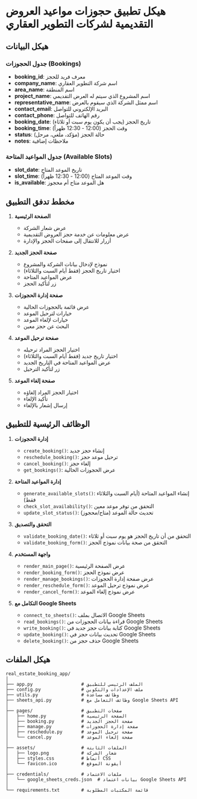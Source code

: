 # هيكل تطبيق حجوزات مواعيد العروض التقديمية لشركات التطوير العقاري

## هيكل البيانات

### جدول الحجوزات (Bookings)
- **booking_id**: معرف فريد للحجز
- **company_name**: اسم شركة التطوير العقاري
- **area_name**: اسم المنطقة
- **project_name**: اسم المشروع الذي سيتم له العرض التقديمي
- **representative_name**: اسم ممثل الشركة الذي سيقوم بالعرض
- **contact_email**: البريد الإلكتروني للتواصل
- **contact_phone**: رقم الهاتف للتواصل
- **booking_date**: تاريخ الحجز (يجب أن يكون يوم سبت أو ثلاثاء)
- **booking_time**: وقت الحجز (12:00 - 12:30 ظهراً)
- **status**: حالة الحجز (مؤكد، ملغي، مرحل)
- **notes**: ملاحظات إضافية

### جدول المواعيد المتاحة (Available Slots)
- **slot_date**: تاريخ الموعد المتاح
- **slot_time**: وقت الموعد المتاح (12:00 - 12:30 ظهراً)
- **is_available**: هل الموعد متاح أم محجوز

## مخطط تدفق التطبيق

1. **الصفحة الرئيسية**
   - عرض شعار الشركة
   - عرض معلومات عن خدمة حجز العروض التقديمية
   - أزرار للانتقال إلى صفحات الحجز والإدارة

2. **صفحة الحجز الجديد**
   - نموذج لإدخال بيانات الشركة والمشروع
   - اختيار تاريخ الحجز (فقط أيام السبت والثلاثاء)
   - عرض المواعيد المتاحة
   - زر لتأكيد الحجز

3. **صفحة إدارة الحجوزات**
   - عرض قائمة بالحجوزات الحالية
   - خيارات لترحيل الموعد
   - خيارات لإلغاء الموعد
   - البحث عن حجز معين

4. **صفحة ترحيل الموعد**
   - اختيار الحجز المراد ترحيله
   - اختيار تاريخ جديد (فقط أيام السبت والثلاثاء)
   - عرض المواعيد المتاحة في التاريخ الجديد
   - زر لتأكيد الترحيل

5. **صفحة إلغاء الموعد**
   - اختيار الحجز المراد إلغاؤه
   - تأكيد الإلغاء
   - إرسال إشعار بالإلغاء

## الوظائف الرئيسية للتطبيق

1. **إدارة الحجوزات**
   - `create_booking()`: إنشاء حجز جديد
   - `reschedule_booking()`: ترحيل موعد حجز
   - `cancel_booking()`: إلغاء حجز
   - `get_bookings()`: عرض الحجوزات الحالية

2. **إدارة المواعيد المتاحة**
   - `generate_available_slots()`: إنشاء المواعيد المتاحة (أيام السبت والثلاثاء فقط)
   - `check_slot_availability()`: التحقق من توفر موعد معين
   - `update_slot_status()`: تحديث حالة الموعد (متاح/محجوز)

3. **التحقق والتصديق**
   - `validate_booking_date()`: التحقق من أن تاريخ الحجز هو يوم سبت أو ثلاثاء
   - `validate_booking_form()`: التحقق من صحة بيانات نموذج الحجز

4. **واجهة المستخدم**
   - `render_main_page()`: عرض الصفحة الرئيسية
   - `render_booking_form()`: عرض نموذج الحجز
   - `render_manage_bookings()`: عرض صفحة إدارة الحجوزات
   - `render_reschedule_form()`: عرض نموذج ترحيل الموعد
   - `render_cancel_form()`: عرض نموذج إلغاء الموعد

5. **التكامل مع Google Sheets**
   - `connect_to_sheets()`: الاتصال بملف Google Sheets
   - `read_bookings()`: قراءة بيانات الحجوزات من Google Sheets
   - `write_booking()`: كتابة بيانات حجز جديد في Google Sheets
   - `update_booking()`: تحديث بيانات حجز في Google Sheets
   - `delete_booking()`: حذف حجز من Google Sheets

## هيكل الملفات

```
real_estate_booking_app/
│
├── app.py                  # الملف الرئيسي للتطبيق
├── config.py               # ملف الإعدادات والتكوين
├── utils.py                # وظائف مساعدة
├── sheets_api.py           # وظائف التعامل مع Google Sheets API
│
├── pages/                  # صفحات التطبيق
│   ├── home.py             # الصفحة الرئيسية
│   ├── booking.py          # صفحة الحجز الجديد
│   ├── manage.py           # صفحة إدارة الحجوزات
│   ├── reschedule.py       # صفحة ترحيل الموعد
│   └── cancel.py           # صفحة إلغاء الموعد
│
├── assets/                 # الملفات الثابتة
│   ├── logo.png            # شعار الشركة
│   ├── styles.css          # أنماط CSS
│   └── favicon.ico         # أيقونة الموقع
│
├── credentials/            # ملفات الاعتماد
│   └── google_sheets_creds.json  # بيانات اعتماد Google Sheets API
│
└── requirements.txt        # قائمة المكتبات المطلوبة
```
